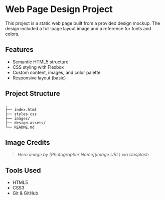 # Web Page Design Project

This project is a static web page built from a provided design mockup. The design included a full-page layout image and a reference for fonts and colors.

## Features

* Semantic HTML5 structure
* CSS styling with Flexbox
* Custom content, images, and color palette
* Responsive layout (basic)

## Project Structure

```
.
├── index.html
├── styles.css
├── images/
├── design-assets/
└── README.md
```

## Image Credits

> *Hero image by \[Photographer Name]\(Image URL) via Unsplash*

## Tools Used

* HTML5
* CSS3
* Git & GitHub
